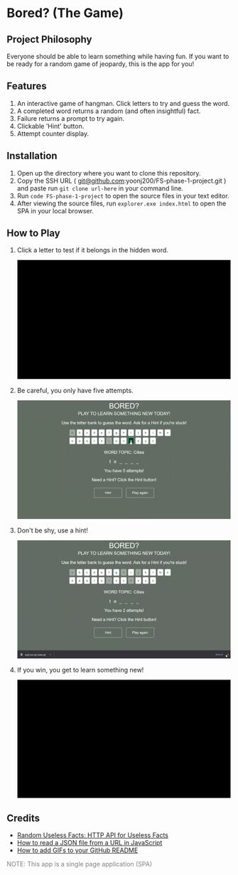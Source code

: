 # **Bored? (The Game)**
## **Project Philosophy**
Everyone should be able to learn something while having fun. If you want to be ready for a random game of jeopardy, this is the app for you!

## **Features**
1. An interactive game of hangman. Click letters to try and guess the word.
2. A completed word returns a random (and often insightful) fact.
3. Failure returns a prompt to try again.
4. Clickable 'Hint' button.
5. Attempt counter display.

## **Installation**
1. Open up the directory where you want to clone this repository.
2. Copy the SSH URL ( git@github.com:yoonj200/FS-phase-1-project.git ) and paste run `git clone url-here` in your command line. 
3. Run `code FS-phase-1-project` to open the source files in your text editor. 
4. After viewing the source files, run `explorer.exe index.html` to open the SPA in your local browser. 

## **How to Play**
1. Click a letter to test if it belongs in the hidden word.
   
   ![](selectLetters.gif)
2. Be careful, you only have five attempts. 
   
   ![](selectWrongLetters.gif)
3. Don't be shy, use a hint! 
   
   ![](useHint.gif)
4. If you win, you get to learn something new!
   
   ![](ifYouWin.gif)
## **Credits**
- [Random Useless Facts: HTTP API for Useless Facts](https://support.west-wind.com)
- [How to read a JSON file from a URL in JavaScript](https://www.educative.io/edpresso/how-to-read-a-json-file-from-a-url-in-javascript)
- [How to add GIFs to your GitHub README](https://josephcardillo.medium.com/how-to-add-gifs-to-your-github-readme-89c74da2ce47)

<span style="color:gray">NOTE: This app is a single page application (SPA)</span> 

